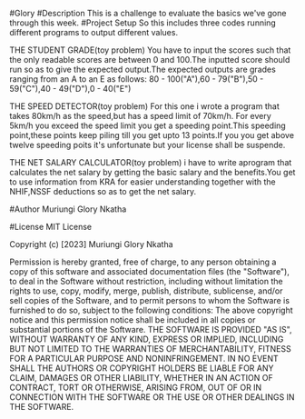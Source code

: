 #Glory
#Description
This is a challenge to evaluate the  basics we've gone through this week.
#Project Setup
So this includes three codes running different programs to output different values.

THE STUDENT GRADE(toy problem)
You have to input the scores such that the only readable scores are between 0 and 100.The inputted score should run so as to give the expected output.The expected outputs are grades ranging from an A to an E as follows:
80 - 100("A"),60 - 79("B"),50 - 59("C"),40 - 49("D"),0 - 40("E")

THE SPEED DETECTOR(toy problem)
For this one i wrote a program that takes 80km/h as the speed,but has a speed limit of 70km/h. For every 5km/h you exceed the speed limit you get a speeding point.This speeding point,these points keep piling till you get upto 13 points.If you you get above twelve speeding poits it's unfortunate but your license shall be suspende.

THE NET SALARY CALCULATOR(toy problem)
i have to write aprogram that calculates the net salary by getting the basic salary and the benefits.You get to use information from KRA for easier understanding together with the NHIF,NSSF deductions so as to get the net salary.

#Author
Muriungi Glory Nkatha

#License
MIT License

Copyright (c) [2023] Muriungi Glory Nkatha

Permission is hereby granted, free of charge, to any person obtaining a copy
of this software and associated documentation files (the "Software"), to deal
in the Software without restriction, including without limitation the rights
to use, copy, modify, merge, publish, distribute, sublicense, and/or sell
copies of the Software, and to permit persons to whom the Software is
furnished to do so, subject to the following conditions:
The above copyright notice and this permission notice shall be included in all
copies or substantial portions of the Software.
THE SOFTWARE IS PROVIDED "AS IS", WITHOUT WARRANTY OF ANY KIND, EXPRESS OR
IMPLIED, INCLUDING BUT NOT LIMITED TO THE WARRANTIES OF MERCHANTABILITY,
FITNESS FOR A PARTICULAR PURPOSE AND NONINFRINGEMENT. IN NO EVENT SHALL THE
AUTHORS OR COPYRIGHT HOLDERS BE LIABLE FOR ANY CLAIM, DAMAGES OR OTHER
LIABILITY, WHETHER IN AN ACTION OF CONTRACT, TORT OR OTHERWISE, ARISING FROM,
OUT OF OR IN CONNECTION WITH THE SOFTWARE OR THE USE OR OTHER DEALINGS IN THE
SOFTWARE.